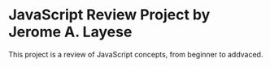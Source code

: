 # JavaScript Review Project by Jerome A. Layese
This project is a review of JavaScript concepts, from beginner to addvaced.